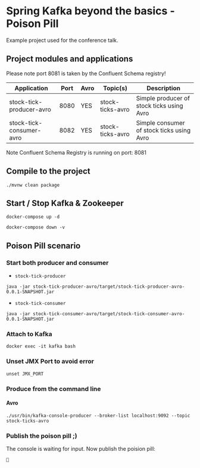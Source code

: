 # Spring Kafka beyond the basics - Poison Pill

Example project used for the conference talk.

## Project modules and applications

Please note port 8081 is taken by the Confluent Schema registry!

| Application                                   | Port | Avro  | Topic(s)         | Description                                                          |
|-----------------------------------------------|------|-------|------------------|----------------------------------------------------------------------|
| stock-tick-producer-avro                      | 8080 | YES   | stock-ticks-avro | Simple producer of stock ticks using Avro                            |
| stock-tick-consumer-avro                      | 8082 | YES   | stock-ticks-avro | Simple consumer of stock ticks using Avro                            |

Note Confluent Schema Registry is running on port: 8081

## Compile to the project

```
./mvnw clean package
```

## Start / Stop Kafka & Zookeeper

```
docker-compose up -d
```

```
docker-compose down -v
```

## Poison Pill scenario

### Start both producer and consumer

* `stock-tick-producer`

```
java -jar stock-tick-producer-avro/target/stock-tick-producer-avro-0.0.1-SNAPSHOT.jar
```

* `stock-tick-consumer`

```
java -jar stock-tick-consumer-avro/target/stock-tick-consumer-avro-0.0.1-SNAPSHOT.jar
```


### Attach to Kafka

```
docker exec -it kafka bash
```

### Unset JMX Port to avoid error

```
unset JMX_PORT
```

### Produce from the command line

#### Avro

```
./usr/bin/kafka-console-producer --broker-list localhost:9092 --topic stock-ticks-avro
```

### Publish the poison pill ;)

The console is waiting for input. Now publish the poision pill:

```
💊
```